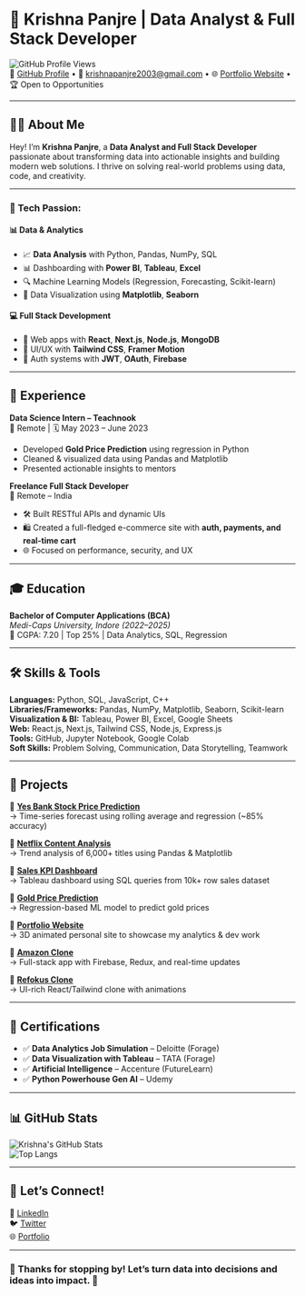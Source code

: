 # 🚀 Krishna Panjre | Data Analyst & Full Stack Developer  

![GitHub Profile Views](https://komarev.com/ghpvc/?username=krishu087&color=brightgreen)  
🔗 [GitHub Profile](https://github.com/krishu087) • 📧 [krishnapanjre2003@gmail.com](mailto:krishnapanjre2003@gmail.com) • 🌐 [Portfolio Website](https://krishnas-portfolio-red.vercel.app/) • 🏆 Open to Opportunities  

---

## 👨‍💻 About Me  
Hey! I’m **Krishna Panjre**, a **Data Analyst and Full Stack Developer** passionate about transforming data into actionable insights and building modern web solutions. I thrive on solving real-world problems using data, code, and creativity.

---

### 🧠 Tech Passion:

#### 📊 Data & Analytics
- 📈 **Data Analysis** with Python, Pandas, NumPy, SQL  
- 📊 Dashboarding with **Power BI**, **Tableau**, **Excel**  
- 🔍 Machine Learning Models (Regression, Forecasting, Scikit-learn)  
- 📂 Data Visualization using **Matplotlib**, **Seaborn**

#### 💻 Full Stack Development
- 🧩 Web apps with **React**, **Next.js**, **Node.js**, **MongoDB**  
- 🎨 UI/UX with **Tailwind CSS**, **Framer Motion**  
- 🔐 Auth systems with **JWT**, **OAuth**, **Firebase**

---

## 💼 Experience  

**Data Science Intern – Teachnook**  
📍 Remote | 🗓 May 2023 – June 2023  
- Developed **Gold Price Prediction** using regression in Python  
- Cleaned & visualized data using Pandas and Matplotlib  
- Presented actionable insights to mentors  

**Freelance Full Stack Developer**  
📍 Remote – India  
- 🛠 Built RESTful APIs and dynamic UIs  
- 🛍 Created a full-fledged e-commerce site with **auth, payments, and real-time cart**  
- 🌐 Focused on performance, security, and UX  

---

## 🎓 Education  
**Bachelor of Computer Applications (BCA)**  
_Medi-Caps University, Indore (2022–2025)_  
📌 CGPA: 7.20 | Top 25% | Data Analytics, SQL, Regression

---

## 🛠 Skills & Tools  

**Languages:** Python, SQL, JavaScript, C++  
**Libraries/Frameworks:** Pandas, NumPy, Matplotlib, Seaborn, Scikit-learn  
**Visualization & BI:** Tableau, Power BI, Excel, Google Sheets  
**Web:** React.js, Next.js, Tailwind CSS, Node.js, Express.js  
**Tools:** GitHub, Jupyter Notebook, Google Colab  
**Soft Skills:** Problem Solving, Communication, Data Storytelling, Teamwork  

---

## 🚧 Projects  

🔹 **[Yes Bank Stock Price Prediction](https://github.com/krishu087)**  
→ Time-series forecast using rolling average and regression (~85% accuracy)

🔹 **[Netflix Content Analysis](https://github.com/krishu087)**  
→ Trend analysis of 6,000+ titles using Pandas & Matplotlib

🔹 **[Sales KPI Dashboard](https://github.com/krishu087)**  
→ Tableau dashboard using SQL queries from 10k+ row sales dataset

🔹 **[Gold Price Prediction](https://github.com/krishu087)**  
→ Regression-based ML model to predict gold prices

🔹 **[Portfolio Website](https://krishnas-portfolio-red.vercel.app/)**  
→ 3D animated personal site to showcase my analytics & dev work

🔹 **[Amazon Clone](https://github.com/krishu087/AmazonClone-master)**  
→ Full-stack app with Firebase, Redux, and real-time updates

🔹 **[Refokus Clone](https://github.com/krishu087/Refokus-Clone)**  
→ UI-rich React/Tailwind clone with animations

---

## 📜 Certifications  

- ✅ **Data Analytics Job Simulation** – Deloitte (Forage)  
- ✅ **Data Visualization with Tableau** – TATA (Forage)  
- ✅ **Artificial Intelligence** – Accenture (FutureLearn)  
- ✅ **Python Powerhouse Gen AI** – Udemy  

---

## 📊 GitHub Stats  
![Krishna's GitHub Stats](https://github-readme-stats.vercel.app/api?username=krishu087&show_icons=true&theme=radical)  
![Top Langs](https://github-readme-stats.vercel.app/api/top-langs/?username=krishu087&layout=compact&theme=radical)  

---

## 🤝 Let’s Connect!  
🔗 [LinkedIn](https://www.linkedin.com/in/krishna200330)  
🐦 [Twitter](https://x.com/krishu073)  
🌐 [Portfolio](https://krishnas-portfolio-red.vercel.app/)  

---

### 🌟 Thanks for stopping by! Let’s turn data into decisions and ideas into impact. 🚀
